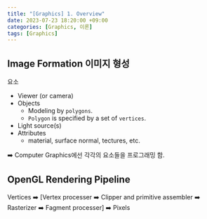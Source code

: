 ```yaml
---
title: "[Graphics] 1. Overview"
date: 2023-07-23 18:20:00 +09:00
categories: [Graphics, 이론]
tags: [Graphics]
---
```


## Image Formation 이미지 형성
요소
- Viewer (or camera)
- Objects
    * Modeling by `polygons`.
    * `Polygon` is specified by a set of `vertices`.
- Light source(s)
- Attributes
    * material, surface normal, tectures, etc.

➡️ Computer Graphics에선 각각의 요소들을 프로그래밍 함.


## OpenGL Rendering Pipeline
Vertices ➡️ [Vertex processer ➡️ Clipper and primitive assembler ➡️  Rasterizer ➡️ Fagment processer] ➡️ Pixels